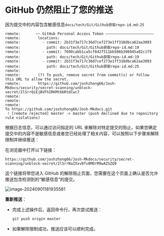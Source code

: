 # GitHub 仍然阻止了您的推送

因为提交中的内容包含敏感信息`docs/tech/Git/Github获取repo-id.md:25`

```
remote:       —— GitHub Personal Access Token ——————————————————————
remote:        locations:
remote:          - commit: 2b31f3e717c36d7cef273e1ff310dbca62aa3093
remote:            path: docs/tech/Git/Github获取repo-id.md:19
remote:          - commit: 7690cabb1ca5cf842f511bb586b396945a82c1f9
remote:            path: docs/tech/Git/Github获取repo-id.md:19
remote:          - commit: 2b31f3e717c36d7cef273e1ff310dbca62aa3093
remote:            path: docs/tech/Git/Github获取repo-id.md:25
remote:
remote:        (?) To push, remove secret from commit(s) or follow this URL to allow the secret.
remote:        https://github.com/joshzhong66/Josh-Mkdocs/security/secret-scanning/unblock-secret/2lSrrQiEjBVFhIRKMt6bRtdCwc7
remote:
remote:
remote:
To https://github.com/joshzhong66/Josh-Mkdocs.git
 ! [remote rejected] master -> master (push declined due to repository rule violations)

```



根据日志信息，可以通过访问指定的 URL 来解除对特定提交的阻止。如果您确定提交中的内容不是敏感信息或者您已经处理了相关内容，可以按照以下步骤来解除限制并继续推送：

在浏览器中打开以下链接：

```
https://github.com/joshzhong66/Josh-Mkdocs/security/secret-scanning/unblock-secret/2lSrrNaIXxv0fv0MOrM9wAZSZQ9
```

这个链接将带您进入 GitHub 的解除阻止页面，您需要在这个页面上确认是否允许推送包含检测到的“敏感信息”的提交。

![image-20240901181935581](C:\Users\JoshZhong\AppData\Roaming\Typora\typora-user-images\image-20240901181935581.png)



**重新推送**：

- 完成上述操作后，返回命令行，再次尝试推送：
  ```bash
  git push origin master
  ```
- 如果解除限制成功，推送应该可以顺利完成。